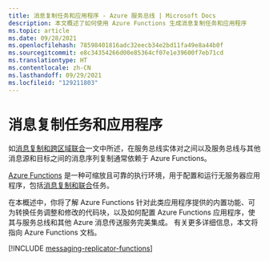 ```yaml
---
title: 消息复制任务和应用程序 - Azure 服务总线 | Microsoft Docs
description: 本文概述了如何使用 Azure Functions 生成消息复制任务和应用程序
ms.topic: article
ms.date: 09/28/2021
ms.openlocfilehash: 78598401816adc32eecb34e2bd11fa49e8a44b0f
ms.sourcegitcommit: e8c34354266d00e85364cf07e1e39600f7eb71cd
ms.translationtype: HT
ms.contentlocale: zh-CN
ms.lasthandoff: 09/29/2021
ms.locfileid: "129211803"
---
```

# <a name="message-replication-tasks-and-applications"></a>消息复制任务和应用程序

如[消息复制和跨区域联合](service-bus-federation-overview.md)一文中所述，在服务总线实体对之间以及服务总线与其他消息源和目标之间的消息序列复制通常依赖于 Azure Functions。

[Azure Functions](../azure-functions/functions-overview.md) 是一种可缩放且可靠的执行环境，用于配置和运行无服务器应用程序，包括[消息复制和联合](service-bus-federation-overview.md)任务。

在本概述中，你将了解 Azure Functions 针对此类应用程序提供的内置功能、可为转换任务调整和修改的代码块，以及如何配置 Azure Functions 应用程序，使其与服务总线和其他 Azure 消息传送服务完美集成。 有关更多详细信息，本文将指向 Azure Functions 文档。

[!INCLUDE [messaging-replicator-functions](../../includes/messaging-replicator-functions.md)]
